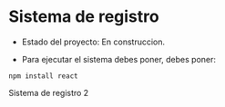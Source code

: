 <h1> Sistema de registro </h1>

- Estado del proyecto: En construccion.

- Para ejecutar el sistema debes poner, debes poner:

``` npm install react ```

Sistema de registro 2
